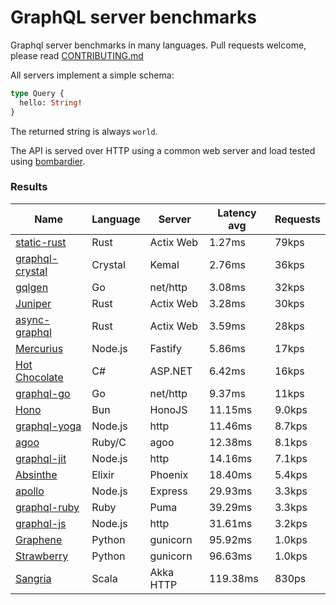 <!-- README.md is generated from README.ecr, do not edit -->

# GraphQL server benchmarks

Graphql server benchmarks in many languages. Pull requests welcome, please read [CONTRIBUTING.md](CONTRIBUTING.md)

All servers implement a simple schema:

```graphql
type Query {
  hello: String!
}
```

The returned string is always `world`.

The API is served over HTTP using a common web server and load tested using [bombardier](https://github.com/codesenberg/bombardier).

### Results

| Name                          | Language      | Server          | Latency avg      | Requests      |
| ----------------------------  | ------------- | --------------- | ---------------- | ------------- |
| [static-rust](https://actix.rs/) | Rust | Actix Web | 1.27ms | 79kps |
| [graphql-crystal](https://github.com/graphql-crystal/graphql) | Crystal | Kemal | 2.76ms | 36kps |
| [gqlgen](https://github.com/99designs/gqlgen) | Go | net/http | 3.08ms | 32kps |
| [Juniper](https://github.com/graphql-rust/juniper) | Rust | Actix Web | 3.28ms | 30kps |
| [async-graphql](https://github.com/async-graphql/async-graphql) | Rust | Actix Web | 3.59ms | 28kps |
| [Mercurius](https://github.com/mercurius-js/mercurius) | Node.js | Fastify | 5.86ms | 17kps |
| [Hot Chocolate](https://github.com/ChilliCream/hotchocolate) | C# | ASP.NET | 6.42ms | 16kps |
| [graphql-go](https://github.com/graphql-go/graphql) | Go | net/http | 9.37ms | 11kps |
| [Hono](https://github.com/honojs/graphql-server) | Bun | HonoJS | 11.15ms | 9.0kps |
| [graphql-yoga](https://github.com/dotansimha/graphql-yoga) | Node.js | http | 11.46ms | 8.7kps |
| [agoo](https://github.com/ohler55/agoo) | Ruby/C | agoo | 12.38ms | 8.1kps |
| [graphql-jit](https://github.com/zalando-incubator/graphql-jit) | Node.js | http | 14.16ms | 7.1kps |
| [Absinthe](https://github.com/absinthe-graphql/absinthe) | Elixir | Phoenix | 18.40ms | 5.4kps |
| [apollo](https://github.com/apollographql/apollo-server) | Node.js | Express | 29.93ms | 3.3kps |
| [graphql-ruby](https://github.com/rmosolgo/graphql-ruby) | Ruby | Puma | 39.29ms | 3.3kps |
| [graphql-js](https://github.com/graphql/graphql-js) | Node.js | http | 31.61ms | 3.2kps |
| [Graphene](https://github.com/graphql-python/graphene) | Python | gunicorn | 95.92ms | 1.0kps |
| [Strawberry](https://github.com/strawberry-graphql/strawberry) | Python | gunicorn | 96.63ms | 1.0kps |
| [Sangria](https://github.com/sangria-graphql/sangria) | Scala | Akka HTTP | 119.38ms | 830ps |

